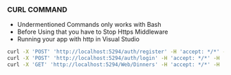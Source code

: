### CURL COMMAND
- Undermentioned Commands only works with Bash
- Before Using that you have to Stop Https Middleware
- Running your app with http in Visual Studio
```bash
curl -X 'POST' 'http://localhost:5294/auth/register' -H 'accept: */*' -H 'Content-Type: App/json' -d '{   "firstName": "string", "lastName": "string", "email": "string", "password": "string" }'
curl -X 'POST' 'http://localhost:5294/auth/login' -H 'accept: */*' -H 'Content-Type: App/json' -d '{ "email": "string", "password": "string" }'
curl -X 'GET' 'http://localhost:5294/Web/Dinners' -H 'accept: */*' -H 'Authorization: Bearer token.full.goeshere'
```